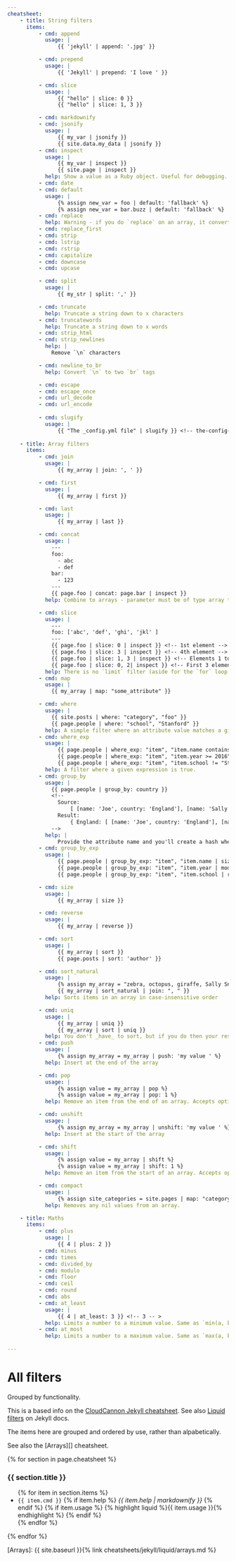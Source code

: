 ```yaml
---
cheatsheet:
    - title: String filters
      items:
          - cmd: append
            usage: |
                {{ 'jekyll' | append: '.jpg' }}

          - cmd: prepend
            usage: |
                {{ 'Jekyll' | prepend: 'I love ' }}

          - cmd: slice
            usage: |
                {{ "hello" | slice: 0 }}
                {{ "hello" | slice: 1, 3 }}

          - cmd: markdownify
          - cmd: jsonify
            usage: |
                {{ my_var | jsonify }}
                {{ site.data.my_data | jsonify }}
          - cmd: inspect
            usage: |
                {{ my_var | inspect }}
                {{ site.page | inspect }}
            help: Show a value as a Ruby object. Useful for debugging. Especially useful if a value is possibly null and therefore invisible or if you have a data structure to understand.
          - cmd: date
          - cmd: default
            usage: |
                {% assign new_var = foo | default: 'fallback' %}
                {% assign new_var = bar.buzz | default: 'fallback' %}
          - cmd: replace
            help: Warning - if you do `replace` on an array, it converts it to a string.
          - cmd: replace_first
          - cmd: strip
          - cmd: lstrip
          - cmd: rstrip
          - cmd: capitalize
          - cmd: downcase
          - cmd: upcase

          - cmd: split
            usage: |
                {{ my_str | split: ',' }}

          - cmd: truncate
            help: Truncate a string down to x characters
          - cmd: truncatewords
            help: Truncate a string down to x words
          - cmd: strip_html
          - cmd: strip_newlines
            help: |
              Remove `\n` characters

          - cmd: newline_to_br
            help: Convert `\n` to two `br` tags

          - cmd: escape
          - cmd: escape_once
          - cmd: url_decode
          - cmd: url_encode
          
          - cmd: slugify
            usage: |
                {{ "The _config.yml file" | slugify }} <!-- the-config-yml-file -->
                
    - title: Array filters
      items:
          - cmd: join
            usage: |
                {{ my_array | join: ', ' }}

          - cmd: first
            usage: |
                {{ my_array | first }}

          - cmd: last
            usage: |
                {{ my_array | last }}

          - cmd: concat
            usage: |
              ---
              foo:
                - abc
                - def
              bar:
                - 123
              ---
              {{ page.foo | concat: page.bar | inspect }}
            help: Combine to arrays - parameter must be of type array to avoid error

          - cmd: slice
            usage: |
              ---
              foo: ['abc', 'def', 'ghi', 'jkl' ]
              ---
              {{ page.foo | slice: 0 | inspect }} <!-- 1st element -->
              {{ page.foo | slice: 3 | inspect }} <!-- 4th element -->
              {{ page.foo | slice: 1, 3 | inspect }} <!-- Elements 1 to 3 inclusive -->
              {{ page.foo | slice: 0, 2| inspect }} <!-- First 3 elements -->
            help: There is no `limit` filter (aside for the `for` loop modifier), but you can use slice to get the first N elements.
          - cmd: map
            usage: |
              {{ my_array | map: "some_attribute" }}

          - cmd: where
            usage: |
              {{ site.posts | where: "category", "foo" }}
              {{ page.people | where: "school", "Stanford" }}
            help: A simple filter where an attribute value matches a given value. 
          - cmd: where_exp
            usage: |
                {{ page.people | where_exp: "item", "item.name contains 'Jo'" }}
                {{ page.people | where_exp: "item", "item.year >= 2016" }}
                {{ page.people | where_exp: "item", "item.school != "Stanford" }}
            help: A filter where a given expression is true.
          - cmd: group_by
            usage: |
              {{ page.people | group_by: country }}
              <!-- 
                Source:
                    [ [name: 'Joe', country: 'England'], [name: 'Sally', country: 'England']
                Result:
                    { England: [ [name: 'Joe', country: 'England'], [name: 'Sally', country: 'England'] ] }
              -->
            help: |
                Provide the attribute name and you'll create a hash where that attribute is used as the key and the value is all the match items (the attribute is not removed).
          - cmd: group_by_exp
            usage: |
                {{ page.people | group_by_exp: "item", "item.name | size" }}
                {{ page.people | group_by_exp: "item", "item.year | modulo: 2" }}
                {{ page.people | group_by_exp: "item", "item.school | replace: 'rd', 'ry' " }}

          - cmd: size
            usage: |
                {{ my_array | size }}

          - cmd: reverse
            usage: |
                {{ my_array | reverse }}

          - cmd: sort
            usage: |
                {{ my_array | sort }}
                {{ page.posts | sort: 'author' }}

          - cmd: sort_natural
            usage: |
                {% assign my_array = "zebra, octopus, giraffe, Sally Snake" | split: ", " %}
                {{ my_array | sort_natural | join: ", " }}
            help: Sorts items in an array in case-insensitive order

          - cmd: uniq
            usage: |
                {{ my_array | uniq }}
                {{ my_array | sort | uniq }}
            help: You don't _have_ to sort, but if you do then your results will read better.
          - cmd: push
            usage: |
                {% assign my_array = my_array | push: 'my value ' %}
            help: Insert at the end of the array

          - cmd: pop
            usage: |
                {% assign value = my_array | pop %}
                {% assign value = my_array | pop: 1 %}
            help: Remove an item from the end of an array. Accepts optional param `num` which defaults to `1`

          - cmd: unshift
            usage: |
                {% assign my_array = my_array | unshift: 'my value ' %}
            help: Insert at the start of the array

          - cmd: shift
            usage: |
                {% assign value = my_array | shift %}
                {% assign value = my_array | shift: 1 %}
            help: Remove an item from the start of an array. Accepts optional param `num` which defaults to `1`

          - cmd: compact
            usage: |
                {% assign site_categories = site.pages | map: "category" | compact %}
            help: Removes any nil values from an array.

    - title: Maths
      items:
          - cmd: plus
            usage: |
                {{ 4 | plus: 2 }}
          - cmd: minus
          - cmd: times
          - cmd: divided_by
          - cmd: modulo
          - cmd: floor
          - cmd: ceil
          - cmd: round
          - cmd: abs
          - cmd: at_least
            usage: |
                {{ 4 | at_least: 3 }} <!-- 3 -- >
            help: Limits a number to a minimum value. Same as `min(a, b)` in other languages.
          - cmd: at_most
            help: Limits a number to a maximum value. Same as `max(a, b)` in other languages.
         
---
```

# All filters

Grouped by functionality.

This is a based info on the [CloudCannon Jekyll cheatsheet][]. See also [Liquid filters][] on Jekyll docs.

The items here are grouped and ordered by use, rather than alpabetically.

See also the [Arrays][] cheatsheet.

<!-- Note - highlight or pre causes the code to be on a newline but code doesn't and is like single ticks. -->

{% for section in page.cheatsheet %}
### {{ section.title }}

<ul>
{% for item in section.items %}
    <li>
        <code>{{ item.cmd }}</code>
        {% if item.help %}
            <i>{{ item.help | markdownify }}</i>
        {% endif %}
        {% if item.usage %}
            {% highlight liquid %}{{ item.usage  }}{% endhighlight %}
        {% endif %}
    </li>
{% endfor %}
</ul>

{% endfor %}

[CloudCannon Jekyll cheatsheet]: https://cloudcannon.com/community/jekyll-cheat-sheet/
[Liquid filters]: https://jekyllrb.com/docs/liquid/filters/
[Arrays]: {{ site.baseurl }}{% link cheatsheets/jekyll/liquid/arrays.md %}
